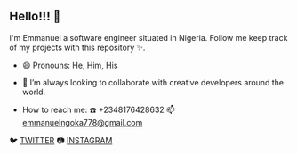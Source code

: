 ## Hello!!! 👋

I'm Emmanuel a software engineer situated in Nigeria. Follow me keep track of my projects with this repository :sparkles:.

- 😄 Pronouns: He, Him, His

- 👯 I’m always looking to collaborate with creative developers around the world.

- How to reach me: :telephone: +2348176428632 :mailbox: emmanuelngoka778@gmail.com




:bird: [TWITTER](https://twitter.com/zillathefirst) :camera: [INSTAGRAM](https://instagram.com/the_emmanuelngoka)
<!--
**zillalikestocode/zillalikestocode** is a ✨ _special_ ✨ repository because its `README.md` (this file) appears on your GitHub profile.

Here are some ideas to get you started:

- 🔭 I’m currently working on ...
- 🌱 I’m currently learning ...
- 👯 I’m looking to collaborate on ...
- 🤔 I’m looking for help with ...
- 💬 Ask me about ...
- 📫 How to reach me: ...
- 😄 Pronouns: ...
- ⚡ Fun fact: ...
-->
